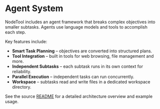 # Agent System

NodeTool includes an agent framework that breaks complex objectives into smaller subtasks. Agents use language models
and tools to accomplish each step.

Key features include:

- **Smart Task Planning** – objectives are converted into structured plans.
- **Tool Integration** – built in tools for web browsing, file management and more.
- **Independent Subtasks** – each subtask runs in its own context for reliability.
- **Parallel Execution** – independent tasks can run concurrently.
- **Workspace** – subtasks read and write files in a dedicated workspace directory.

See the source [README](../src/nodetool/agents/README.md) for a detailed architecture overview and example usage.
